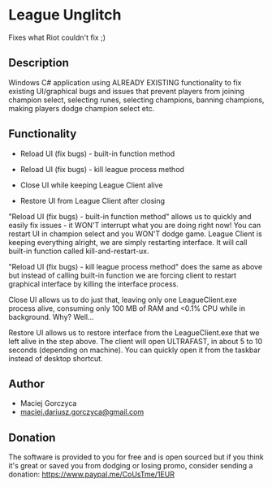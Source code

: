 # League Unglitch

Fixes what Riot couldn't fix ;)

## Description
Windows C# application using ALREADY EXISTING functionality to fix existing UI/graphical bugs and issues that prevent players from joining champion select, selecting runes, selecting champions, banning champions, making players dodge champion select etc.

## Functionality
- Reload UI (fix bugs) - built-in function method

- Reload UI (fix bugs) - kill league process method

- Close UI while keeping League Client alive

- Restore UI from League Client after closing

"Reload UI (fix bugs) - built-in function method" allows us to quickly and easily fix issues - it WON'T interrupt what you are doing right now! You can restart UI in champion select and you WON'T dodge game. League Client is keeping everything alright, we are simply restarting interface. It will call built-in function called kill-and-restart-ux.

"Reload UI (fix bugs) - kill league process method" does the same as above but instead of calling built-in function we are forcing client to restart graphical interface by killing the interface process.

Close UI allows us to do just that, leaving only one LeagueClient.exe process alive, consuming only 100 MB of RAM and <0.1% CPU while in background. Why? Well...

Restore UI allows us to restore interface from the LeagueClient.exe that we left alive in the step above. The client will open ULTRAFAST, in about 5 to 10 seconds (depending on machine). You can quickly open it from the taskbar instead of desktop shortcut.

## Author
 - Maciej Gorczyca
 - maciej.dariusz.gorczyca@gmail.com
 
## Donation
 The software is provided to you for free and is open sourced but if you think it's great or saved you from dodging or losing promo, consider sending a donation: https://www.paypal.me/CoUsTme/1EUR
